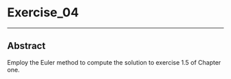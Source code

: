 # Exercise_04
***
## Abstract
Employ the Euler method to compute the solution to exercise 1.5 of Chapter one.
